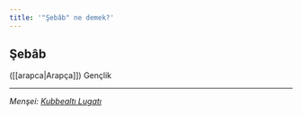 ```yaml
---
title: '"Şebâb" ne demek?'
---
```


## Şebâb
([[arapca|Arapça]]) Gençlik

---
*Menşei: [Kubbealtı Lugatı](https://www.lugatim.com/s/Şebâb)*